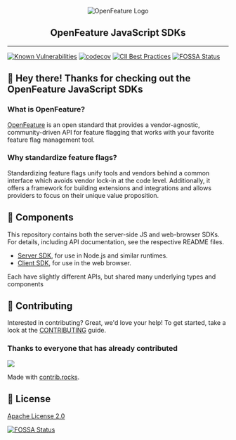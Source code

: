 <!-- markdownlint-disable MD033 -->
<p align="center">
  <picture>
    <source media="(prefers-color-scheme: dark)" srcset="https://raw.githubusercontent.com/open-feature/community/0e23508c163a6a1ac8c0ced3e4bd78faafe627c7/assets/logo/horizontal/white/openfeature-horizontal-white.svg">
    <source media="(prefers-color-scheme: light)" srcset="https://raw.githubusercontent.com/open-feature/community/0e23508c163a6a1ac8c0ced3e4bd78faafe627c7/assets/logo/horizontal/black/openfeature-horizontal-black.svg">
    <img align="center" alt="OpenFeature Logo">
  </picture>
</p>

<h2 align="center">OpenFeature JavaScript SDKs</h2>

---

[![Known Vulnerabilities](https://snyk.io/test/github/open-feature/js-sdk/badge.svg)](https://snyk.io/test/github/open-feature/js-sdk)
[![codecov](https://codecov.io/gh/open-feature/js-sdk/branch/main/graph/badge.svg?token=3DC5XOEHMY)](https://codecov.io/gh/open-feature/js-sdk)
[![CII Best Practices](https://bestpractices.coreinfrastructure.org/projects/6594/badge)](https://bestpractices.coreinfrastructure.org/projects/6594)
[![FOSSA Status](https://app.fossa.com/api/projects/git%2Bgithub.com%2Fopen-feature%2Fjs-sdk.svg?type=shield)](https://app.fossa.com/projects/git%2Bgithub.com%2Fopen-feature%2Fjs-sdk?ref=badge_shield)

## 👋 Hey there! Thanks for checking out the OpenFeature JavaScript SDKs

### What is OpenFeature?

[OpenFeature][openfeature-website] is an open standard that provides a vendor-agnostic, community-driven API for feature flagging that works with your favorite feature flag management tool.

### Why standardize feature flags?

Standardizing feature flags unify tools and vendors behind a common interface which avoids vendor lock-in at the code level. Additionally, it offers a framework for building extensions and integrations and allows providers to focus on their unique value proposition.

## 🔧 Components

This repository contains both the server-side JS and web-browser SDKs.
For details, including API documentation, see the respective README files.

- [Server SDK](./packages/server/README.md), for use in Node.js and similar runtimes.
- [Client SDK](./packages/client/README.md), for use in the web browser.

Each have slightly different APIs, but shared many underlying types and components

## 🤝 Contributing

Interested in contributing? Great, we'd love your help! To get started, take a look at the [CONTRIBUTING](CONTRIBUTING.md) guide.

### Thanks to everyone that has already contributed

<a href="https://github.com/open-feature/js-sdk/graphs/contributors">
  <img src="https://contrib.rocks/image?repo=open-feature/js-sdk" />
</a>

Made with [contrib.rocks](https://contrib.rocks).

## 📜 License

[Apache License 2.0](LICENSE)

[![FOSSA Status](https://app.fossa.com/api/projects/git%2Bgithub.com%2Fopen-feature%2Fjs-sdk.svg?type=large)](https://app.fossa.com/projects/git%2Bgithub.com%2Fopen-feature%2Fjs-sdk?ref=badge_large)

[openfeature-website]: https://openfeature.dev
[hook-interface]: https://open-feature.github.io/js-sdk/interfaces/Hook.html
[client-side-github-issue]: https://github.com/open-feature/spec/issues/167